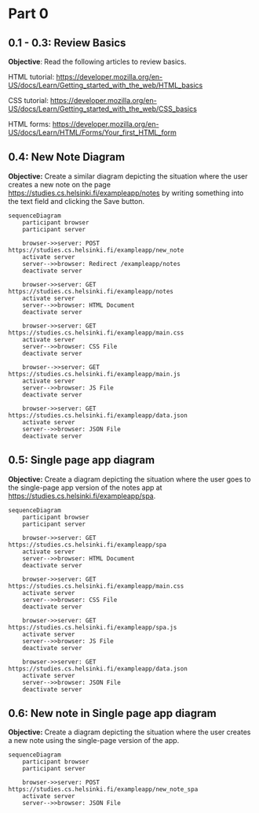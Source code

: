 # Part 0

## 0.1 - 0.3: Review Basics

**Objective**: Read the following articles to review basics.

HTML tutorial: https://developer.mozilla.org/en-US/docs/Learn/Getting_started_with_the_web/HTML_basics

CSS tutorial: https://developer.mozilla.org/en-US/docs/Learn/Getting_started_with_the_web/CSS_basics

HTML forms: https://developer.mozilla.org/en-US/docs/Learn/HTML/Forms/Your_first_HTML_form

## 0.4: New Note Diagram

**Objective:** Create a similar diagram depicting the situation where the user creates a new note on the page https://studies.cs.helsinki.fi/exampleapp/notes by writing something into the text field and clicking the Save button.

```mermaid
sequenceDiagram
    participant browser
    participant server

    browser->>server: POST https://studies.cs.helsinki.fi/exampleapp/new_note
    activate server
    server-->>browser: Redirect /exampleapp/notes
    deactivate server

    browser->>server: GET https://studies.cs.helsinki.fi/exampleapp/notes
    activate server
    server-->>browser: HTML Document
    deactivate server

    browser->>server: GET https://studies.cs.helsinki.fi/exampleapp/main.css
    activate server
    server-->>browser: CSS File
    deactivate server

    browser-->>server: GET https://studies.cs.helsinki.fi/exampleapp/main.js
    activate server
    server-->>browser: JS File
    deactivate server

    browser->>server: GET https://studies.cs.helsinki.fi/exampleapp/data.json
    activate server
    server-->>browser: JSON File
    deactivate server

```

## 0.5: Single page app diagram

**Objective:** Create a diagram depicting the situation where the user goes to the single-page app version of the notes app at https://studies.cs.helsinki.fi/exampleapp/spa.

```mermaid
sequenceDiagram
    participant browser
    participant server

    browser->>server: GET https://studies.cs.helsinki.fi/exampleapp/spa
    activate server
    server-->>browser: HTML Document
    deactivate server

    browser->>server: GET https://studies.cs.helsinki.fi/exampleapp/main.css
    activate server
    server-->>browser: CSS File
    deactivate server

    browser->>server: GET https://studies.cs.helsinki.fi/exampleapp/spa.js
    activate server
    server-->>browser: JS File
    deactivate server

    browser->>server: GET https://studies.cs.helsinki.fi/exampleapp/data.json
    activate server
    server-->>browser: JSON File
    deactivate server

```

## 0.6: New note in Single page app diagram

**Objective:** Create a diagram depicting the situation where the user creates a new note using the single-page version of the app.

```mermaid
sequenceDiagram
    participant browser
    participant server

    browser->>server: POST https://studies.cs.helsinki.fi/exampleapp/new_note_spa
    activate server
    server-->>browser: JSON File
```
